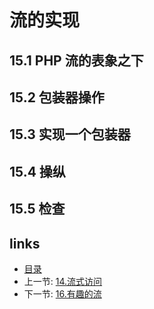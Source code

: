 流的实现
===

15.1 PHP 流的表象之下
---

15.2 包装器操作
---

15.3 实现一个包装器
---

15.4 操纵
---

15.5 检查
---

links
---

+ [目录](00.目录.md)
+ 上一节: [14.流式访问](14.流式访问.md) 
+ 下一节: [16.有趣的流](16.有趣的流.md)
